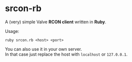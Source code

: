 # srcon-rb

A (very) simple Valve **RCON client** written in **Ruby**.

Usage:
```
ruby srcon.rb <host> <port>
```

You can also use it in your own server.  
In that case just replace the host with `localhost` or `127.0.0.1`.
